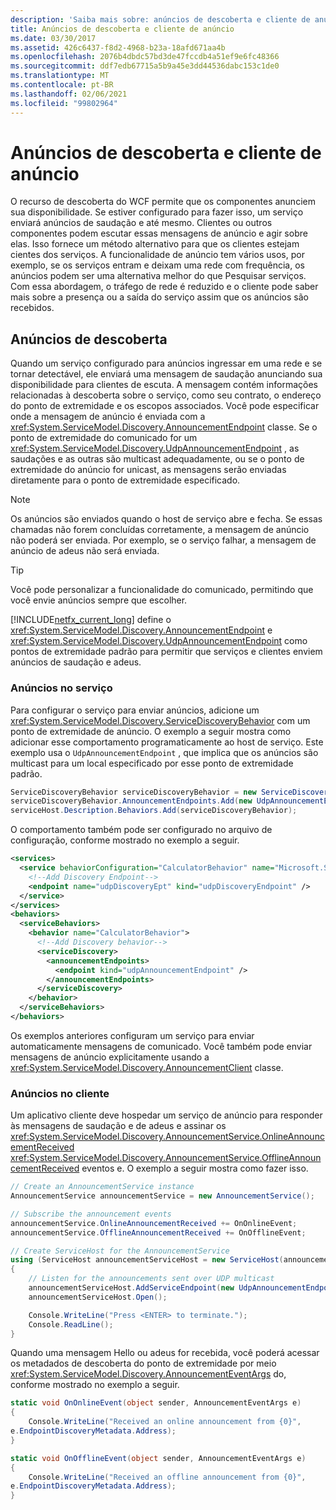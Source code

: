 ```yaml
---
description: 'Saiba mais sobre: anúncios de descoberta e cliente de anúncio'
title: Anúncios de descoberta e cliente de anúncio
ms.date: 03/30/2017
ms.assetid: 426c6437-f8d2-4968-b23a-18afd671aa4b
ms.openlocfilehash: 2076b4dbdc57bd3de47fccdb4a51ef9e6fc48366
ms.sourcegitcommit: ddf7edb67715a5b9a45e3dd44536dabc153c1de0
ms.translationtype: MT
ms.contentlocale: pt-BR
ms.lasthandoff: 02/06/2021
ms.locfileid: "99802964"
---
```

# <a name="discovery-announcements-and-announcement-client"></a>Anúncios de descoberta e cliente de anúncio

O recurso de descoberta do WCF permite que os componentes anunciem sua disponibilidade. Se estiver configurado para fazer isso, um serviço enviará anúncios de saudação e até mesmo. Clientes ou outros componentes podem escutar essas mensagens de anúncio e agir sobre elas. Isso fornece um método alternativo para que os clientes estejam cientes dos serviços. A funcionalidade de anúncio tem vários usos, por exemplo, se os serviços entram e deixam uma rede com frequência, os anúncios podem ser uma alternativa melhor do que Pesquisar serviços. Com essa abordagem, o tráfego de rede é reduzido e o cliente pode saber mais sobre a presença ou a saída do serviço assim que os anúncios são recebidos.

## <a name="discovery-announcements"></a>Anúncios de descoberta

Quando um serviço configurado para anúncios ingressar em uma rede e se tornar detectável, ele enviará uma mensagem de saudação anunciando sua disponibilidade para clientes de escuta. A mensagem contém informações relacionadas à descoberta sobre o serviço, como seu contrato, o endereço do ponto de extremidade e os escopos associados. Você pode especificar onde a mensagem de anúncio é enviada com a <xref:System.ServiceModel.Discovery.AnnouncementEndpoint> classe. Se o ponto de extremidade do comunicado for um <xref:System.ServiceModel.Discovery.UdpAnnouncementEndpoint> , as saudações e as outras são multicast adequadamente, ou se o ponto de extremidade do anúncio for unicast, as mensagens serão enviadas diretamente para o ponto de extremidade especificado.

> [!NOTE]
> Os anúncios são enviados quando o host de serviço abre e fecha. Se essas chamadas não forem concluídas corretamente, a mensagem de anúncio não poderá ser enviada. Por exemplo, se o serviço falhar, a mensagem de anúncio de adeus não será enviada.

> [!TIP]
> Você pode personalizar a funcionalidade do comunicado, permitindo que você envie anúncios sempre que escolher.

[!INCLUDE[netfx_current_long](../../../../includes/netfx-current-long-md.md)] define o <xref:System.ServiceModel.Discovery.AnnouncementEndpoint> e <xref:System.ServiceModel.Discovery.UdpAnnouncementEndpoint> como pontos de extremidade padrão para permitir que serviços e clientes enviem anúncios de saudação e adeus.

### <a name="announcements-on-the-service"></a>Anúncios no serviço

Para configurar o serviço para enviar anúncios, adicione um <xref:System.ServiceModel.Discovery.ServiceDiscoveryBehavior> com um ponto de extremidade de anúncio. O exemplo a seguir mostra como adicionar esse comportamento programaticamente ao host de serviço. Este exemplo usa o `UdpAnnouncementEndpoint` , que implica que os anúncios são multicast para um local especificado por esse ponto de extremidade padrão.

```csharp
ServiceDiscoveryBehavior serviceDiscoveryBehavior = new ServiceDiscoveryBehavior();
serviceDiscoveryBehavior.AnnouncementEndpoints.Add(new UdpAnnouncementEndpoint());
serviceHost.Description.Behaviors.Add(serviceDiscoveryBehavior);
```

O comportamento também pode ser configurado no arquivo de configuração, conforme mostrado no exemplo a seguir.

```xml
<services>
  <service behaviorConfiguration="CalculatorBehavior" name="Microsoft.Samples.Discovery.CalculatorService">
    <!--Add Discovery Endpoint-->
    <endpoint name="udpDiscoveryEpt" kind="udpDiscoveryEndpoint" />
  </service>
</services>
<behaviors>
  <serviceBehaviors>
    <behavior name="CalculatorBehavior">
      <!--Add Discovery behavior-->
      <serviceDiscovery>
        <announcementEndpoints>
          <endpoint kind="udpAnnouncementEndpoint" />
        </announcementEndpoints>
      </serviceDiscovery>
    </behavior>
  </serviceBehaviors>
</behaviors>
```

Os exemplos anteriores configuram um serviço para enviar automaticamente mensagens de comunicado. Você também pode enviar mensagens de anúncio explicitamente usando a <xref:System.ServiceModel.Discovery.AnnouncementClient> classe.

### <a name="announcements-on-the-client"></a>Anúncios no cliente

Um aplicativo cliente deve hospedar um serviço de anúncio para responder às mensagens de saudação e de adeus e assinar os <xref:System.ServiceModel.Discovery.AnnouncementService.OnlineAnnouncementReceived> <xref:System.ServiceModel.Discovery.AnnouncementService.OfflineAnnouncementReceived> eventos e. O exemplo a seguir mostra como fazer isso.

```csharp
// Create an AnnouncementService instance
AnnouncementService announcementService = new AnnouncementService();

// Subscribe the announcement events
announcementService.OnlineAnnouncementReceived += OnOnlineEvent;
announcementService.OfflineAnnouncementReceived += OnOfflineEvent;

// Create ServiceHost for the AnnouncementService
using (ServiceHost announcementServiceHost = new ServiceHost(announcementService))
{
    // Listen for the announcements sent over UDP multicast
    announcementServiceHost.AddServiceEndpoint(new UdpAnnouncementEndpoint());
    announcementServiceHost.Open();

    Console.WriteLine("Press <ENTER> to terminate.");
    Console.ReadLine();
}
```

Quando uma mensagem Hello ou adeus for recebida, você poderá acessar os metadados de descoberta do ponto de extremidade por meio <xref:System.ServiceModel.Discovery.AnnouncementEventArgs> do, conforme mostrado no exemplo a seguir.

```csharp
static void OnOnlineEvent(object sender, AnnouncementEventArgs e)
{
    Console.WriteLine("Received an online announcement from {0}",
e.EndpointDiscoveryMetadata.Address);
}

static void OnOfflineEvent(object sender, AnnouncementEventArgs e)
{
    Console.WriteLine("Received an offline announcement from {0}",
e.EndpointDiscoveryMetadata.Address);
}
```
